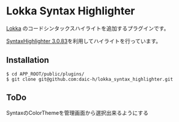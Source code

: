 Lokka Syntax Highlighter
=======================

[Lokka](http://lokka.org/) のコードシンタックスハイライトを追加するプラグインです。

[SyntaxHighlighter 3.0.83](http://alexgorbatchev.com/SyntaxHighlighter/)を利用してハイライトを行っています。

Installation
------------

    $ cd APP_ROOT/public/plugins/
    $ git clone git@github.com:daic-h/lokka_syntax_highlighter.git

ToDo
------------

  SyntaxのColorThemeを管理画面から選択出来るようにする
